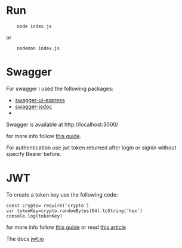 
# Run 
````
    node index.js
````
or 
````
    nodemon index.js
````
# Swagger

For swagger i used the following packages:
- [swagger-ui-express](https://github.com/scottie1984/swagger-ui-express)
- [swagger-jsdoc](https://github.com/Surnet/swagger-jsdoc)
- 
Swagger is available at http://localhost:3000/

for more info follow [this guide](https://blog.logrocket.com/documenting-express-js-api-swagger/).

For authentication use jwt token returned after login or signin without specify Bearer before.

# JWT
To create a token key use the following code:
````
const crypto= require('crypto')
var tokenKey=crypto.randomBytes(64).toString('hex')
console.log(tokenKey)
````
for more info follow [this guide](https://www.digitalocean.com/community/tutorials/nodejs-jwt-expressjs) or read [this article](https://medium.com/@prashantramnyc/authenticate-rest-apis-in-node-js-using-jwt-json-web-tokens-f0e97669aad3)

The docs [jwt.io](https://jwt.io/)

